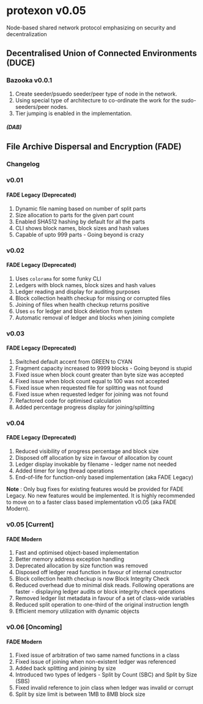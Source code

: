 # protexon v0.05
Node-based shared network protocol emphasizing on security and decentralization

## Decentralised Union of Connected Environments (DUCE)

### Bazooka v0.0.1

1. Create seeder/psuedo seeder/peer type of node in the network.
2. Using special type of architecture to co-ordinate the work for the sudo-seeders/peer nodes.
3. Tier jumping is enabled in the implementation.
##### (DAB)

## File Archive Dispersal and Encryption (FADE)

### Changelog

### v0.01
#### FADE Legacy (Deprecated)
1. Dynamic file naming based on number of split parts
2. Size allocation to parts for the given part count
3. Enabled SHA512 hashing by default for all the parts
4. CLI shows block names, block sizes and hash values
5. Capable of upto 999 parts - Going beyond is crazy

### v0.02
#### FADE Legacy (Deprecated)
1. Uses `colorama` for some funky CLI
2. Ledgers with block names, block sizes and hash values
3. Ledger reading and display for auditing purposes
4. Block collection health checkup for missing or corrupted files
5. Joining of files when health checkup returns positive
6. Uses `os` for ledger and block deletion from system
7. Automatic removal of ledger and blocks when joining complete

### v0.03
#### FADE Legacy (Deprecated)
1. Switched default accent from GREEN to CYAN
2. Fragment capacity increased to 9999 blocks - Going beyond is stupid
3. Fixed issue when block count greater than byte size was accepted
4. Fixed issue when block count equal to 100 was not accepted
5. Fixed issue when requested file for splitting was not found
6. Fixed issue when requested ledger for joining was not found
7. Refactored code for optimised calculation
8. Added percentage progress display for joining/splitting

### v0.04
#### FADE Legacy (Deprecated)
1. Reduced visibility of progress percentage and block size
2. Disposed off allocation by size in favour of allocation by count
3. Ledger display invokable by filename - ledger name not needed
4. Added timer for long thread operations
5. End-of-life for function-only based implementation (aka FADE Legacy)

__Note__ : Only bug fixes for existing features would be provided for FADE Legacy. No new features would be implemented. It is highly recommended to move on to a faster class based implementation v0.05 (aka FADE Modern).

### v0.05 [Current]
#### FADE Modern
1. Fast and optimised object-based implementation
2. Better memory address exception handling
3. Deprecated allocation by size function was removed
4. Disposed off ledger read function in favour of internal constructor
5. Block collection health checkup is now Block Integrity Check
6. Reduced overhead due to minimal disk reads. Following operations are faster - displaying ledger audits or block integrity check operations
7. Removed ledger list metadata in favour of a set of class-wide variables
8. Reduced split operation to one-third of the original instruction length
9. Efficient memory utilization with dynamic objects

### v0.06 [Oncoming]
#### FADE Modern
1. Fixed issue of arbitration of two same named functions in a class
2. Fixed issue of joining when non-existent ledger was referenced
3. Added back splitting and joining by size
4. Introduced two types of ledgers - Split by Count (SBC) and Split by Size (SBS)
5. Fixed invalid reference to join class when ledger was invalid or corrupt
6. Split by size limit is between 1MB to 8MB block size
